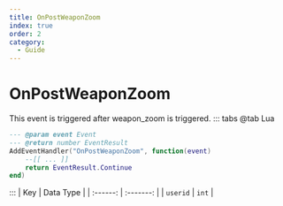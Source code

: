 ```yaml
---
title: OnPostWeaponZoom
index: true
order: 2
category:
  - Guide
---
```


# OnPostWeaponZoom
This event is triggered after weapon_zoom is triggered.
::: tabs
@tab Lua
```lua
--- @param event Event
--- @return number EventResult
AddEventHandler("OnPostWeaponZoom", function(event)
    --[[ ... ]]
    return EventResult.Continue
end)
```

:::
|    Key   | Data Type |
| :------: | :-------: |
| `userid` |   `int`   |
